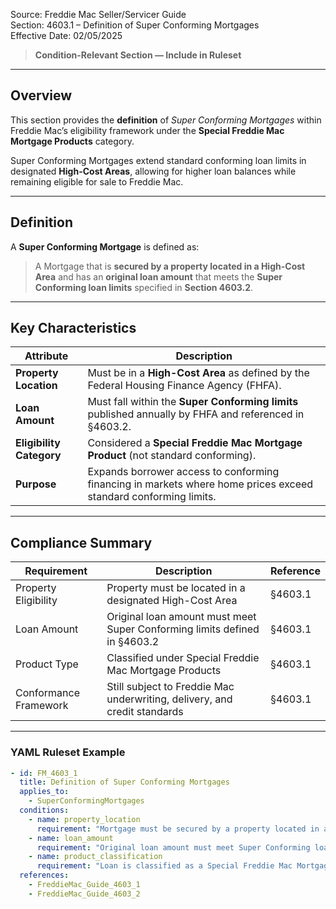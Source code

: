 Source: Freddie Mac Seller/Servicer Guide  
Section: 4603.1 – Definition of Super Conforming Mortgages  
Effective Date: 02/05/2025  

> **Condition-Relevant Section — Include in Ruleset**

---

## Overview  

This section provides the **definition** of *Super Conforming Mortgages* within Freddie Mac’s eligibility framework under the **Special Freddie Mac Mortgage Products** category.  

Super Conforming Mortgages extend standard conforming loan limits in designated **High-Cost Areas**, allowing for higher loan balances while remaining eligible for sale to Freddie Mac.

---

## Definition  

A **Super Conforming Mortgage** is defined as:  

> A Mortgage that is **secured by a property located in a High-Cost Area** and has an **original loan amount** that meets the **Super Conforming loan limits** specified in **Section 4603.2**.

---

## Key Characteristics  

| Attribute | Description |
|------------|-------------|
| **Property Location** | Must be in a **High-Cost Area** as defined by the Federal Housing Finance Agency (FHFA). |
| **Loan Amount** | Must fall within the **Super Conforming limits** published annually by FHFA and referenced in §4603.2. |
| **Eligibility Category** | Considered a **Special Freddie Mac Mortgage Product** (not standard conforming). |
| **Purpose** | Expands borrower access to conforming financing in markets where home prices exceed standard conforming limits. |

---

## Compliance Summary  

| Requirement | Description | Reference |
|--------------|-------------|------------|
| Property Eligibility | Property must be located in a designated High-Cost Area | §4603.1 |
| Loan Amount | Original loan amount must meet Super Conforming limits defined in §4603.2 | §4603.1 |
| Product Type | Classified under Special Freddie Mac Mortgage Products | §4603.1 |
| Conformance Framework | Still subject to Freddie Mac underwriting, delivery, and credit standards | §4603.1 |

---

### YAML Ruleset Example  

```yaml
- id: FM_4603_1
  title: Definition of Super Conforming Mortgages
  applies_to:
    - SuperConformingMortgages
  conditions:
    - name: property_location
      requirement: "Mortgage must be secured by a property located in an FHFA-designated High-Cost Area."
    - name: loan_amount
      requirement: "Original loan amount must meet Super Conforming loan limits as specified in Section 4603.2."
    - name: product_classification
      requirement: "Loan is classified as a Special Freddie Mac Mortgage Product."
  references:
    - FreddieMac_Guide_4603_1
    - FreddieMac_Guide_4603_2
